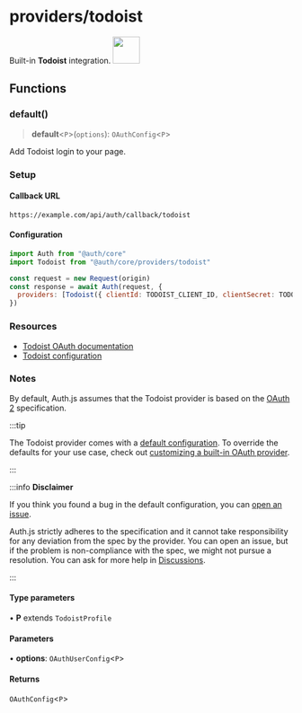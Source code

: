 # providers/todoist

<div style={{backgroundColor: "#000", display: "flex", justifyContent: "space-between", color: "#fff", padding: 16}}>
<span>Built-in <b>Todoist</b> integration.</span>
<a href="https://www.todoist.com/">
  <img style={{display: "block"}} src="https://authjs.dev/img/providers/todoist.svg" height="48" />
</a>
</div>

## Functions

### default()

> **default**\<`P`\>(`options`): `OAuthConfig`\<`P`\>

Add Todoist login to your page.

### Setup

#### Callback URL
```
https://example.com/api/auth/callback/todoist
```

#### Configuration
```js
import Auth from "@auth/core"
import Todoist from "@auth/core/providers/todoist"

const request = new Request(origin)
const response = await Auth(request, {
  providers: [Todoist({ clientId: TODOIST_CLIENT_ID, clientSecret: TODOIST_CLIENT_SECRET })],
})
```

### Resources

- [Todoist OAuth documentation](https://developer.todoist.com/guides/#oauth)
- [Todoist configuration](https://developer.todoist.com/appconsole.html)

### Notes

By default, Auth.js assumes that the Todoist provider is
based on the [OAuth 2](https://www.rfc-editor.org/rfc/rfc6749.html) specification.

:::tip

The Todoist provider comes with a [default configuration](https://github.com/nextauthjs/next-auth/blob/main/packages/core/src/providers/todoist.ts).
To override the defaults for your use case, check out [customizing a built-in OAuth provider](https://authjs.dev/guides/providers/custom-provider#override-default-options).

:::

:::info **Disclaimer**

If you think you found a bug in the default configuration, you can [open an issue](https://authjs.dev/new/provider-issue).

Auth.js strictly adheres to the specification and it cannot take responsibility for any deviation from
the spec by the provider. You can open an issue, but if the problem is non-compliance with the spec,
we might not pursue a resolution. You can ask for more help in [Discussions](https://authjs.dev/new/github-discussions).

:::

#### Type parameters

• **P** extends `TodoistProfile`

#### Parameters

• **options**: `OAuthUserConfig`\<`P`\>

#### Returns

`OAuthConfig`\<`P`\>
